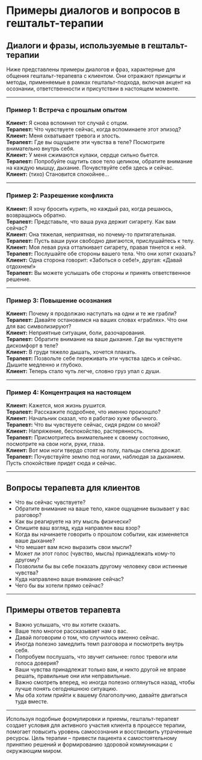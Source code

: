 # Примеры диалогов и вопросов в гештальт-терапии

## Диалоги и фразы, используемые в гештальт-терапии

Ниже представлены примеры диалогов и фраз, характерные для общения гештальт-терапевта с клиентом. Они отражают принципы и методы, применяемые в рамках гештальт-подхода, включая акцент на осознании, ответственности и присутствии в настоящем моменте.

---

### Пример 1: Встреча с прошлым опытом

**Клиент:** Я снова вспомнил тот случай с отцом.  
**Терапевт:** Что чувствуете сейчас, когда вспоминаете этот эпизод?  
**Клиент:** Меня охватывает тревога и злость.  
**Терапевт:** Где вы ощущаете эти чувства в теле? Посмотрите внимательно внутрь себя.  
**Клиент:** У меня сжимаются кулаки, сердце сильно бьется.  
**Терапевт:** Попробуйте ощутить свое тело целиком, обратите внимание на каждую мышцу, дыхание. Почувствуйте себя здесь и сейчас.  
**Клиент:** (тихо) Становится спокойнее…

---

### Пример 2: Разрешение конфликта

**Клиент:** Я хочу бросить курить, но каждый раз, когда решаюсь, возвращаюсь обратно.  
**Терапевт:** Представьте, что ваша рука держит сигарету. Как вам сейчас?  
**Клиент:** Она тяжелая, неприятная, но почему-то притягательная.  
**Терапевт:** Пусть ваши руки свободно двигаются, прислушайтесь к телу.  
**Клиент:** Моя левая рука отталкивает сигарету, правая тянется к ней.  
**Терапевт:** Послушайте обе стороны вашего тела. Что они хотят сказать?  
**Клиент:** Одна сторона говорит: «Заботься о себе!», другая: «Давай отдохнем!»  
**Терапевт:** Вы можете услышать обе стороны и принять ответственное решение.

---

### Пример 3: Повышение осознания

**Клиент:** Почему я продолжаю наступать на одни и те же грабли?  
**Терапевт:** Давайте остановимся на ваших словах «граблях». Что они для вас символизируют?  
**Клиент:** Неприятные ситуации, боли, разочарования.  
**Терапевт:** Обратите внимание на ваше дыхание. Где вы чувствуете дискомфорт в теле?  
**Клиент:** В груди тяжело дышать, хочется плакать.  
**Терапевт:** Позвольте себе переживать эти чувства здесь и сейчас. Дышите медленно и глубоко.  
**Клиент:** Теперь стало чуть легче, словно груз упал с души.

---

### Пример 4: Концентрация на настоящем

**Клиент:** Кажется, моя жизнь рушится.  
**Терапевт:** Расскажите подробнее, что именно произошло?  
**Клиент:** Начальник сказал, что я работаю хуже обычного.  
**Терапевт:** Что вы чувствуете сейчас, сидя рядом со мной?  
**Клиент:** Напряжение, беспокойство, растерянность.  
**Терапевт:** Присмотритесь внимательнее к своему состоянию, посмотрите на свои ноги, руки, глаза.  
**Клиент:** Вот мои ноги твердо стоят на полу, пальцы слегка дрожат.  
**Терапевт:** Почувствуйте землю под ногами, наблюдая за дыханием. Пусть спокойствие придет сюда и сейчас.

---

## Вопросы терапевта для клиентов

- Что вы сейчас чувствуете?
- Обратите внимание на ваше тело, какое ощущение вызывает у вас разговор?
- Как вы реагируете на эту мысль физически?
- Опишите ваш взгляд, куда направлен ваш взор?
- Когда вы начинаете говорить о прошлом событии, как изменяется ваше дыхание?
- Что мешает вам ясно выразить свои мысли?
- Может ли этот голос (чувство, мысль) принадлежать кому-то другому?
- Позволили бы вы себе показать другому человеку свои истинные чувства?
- Куда направлено ваше внимание сейчас?
- Чего бы вы хотели прямо сейчас?

---

## Примеры ответов терапевта

- Важно услышать, что вы хотите сказать.
- Ваше тело многое рассказывает нам о вас.
- Давай поговорим о том, что случилось именно сейчас.
- Иногда полезно замедлить темп разговора и посмотреть внутрь себя.
- Попробуем послушать, что звучит сильнее: голос тревоги или голоса доверия?
- Ваши чувства принадлежат только вам, и никто другой не вправе решать, правильные они или неправильные.
- Важно смотреть вперед, но иногда полезно оглянуться назад, чтобы лучше понять сегодняшнюю ситуацию.
- Мы оба хотим прийти к вашему благополучию, давайте двигаться туда вместе.

---

Используя подобные формулировки и приемы, гештальт-терапевт создает условия для активного участия клиента в процессе терапии, помогает повысить уровень самосознания и восстановить утраченные ресурсы. Цель терапии – привести пациента к самостоятельному принятию решений и формированию здоровой коммуникации с окружающим миром.